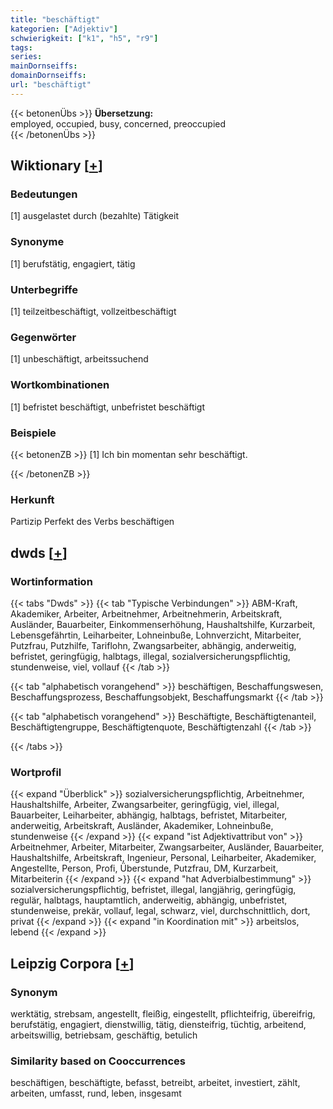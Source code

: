 ```yaml
---
title: "beschäftigt"
kategorien: ["Adjektiv"]
schwierigkeit: ["k1", "h5", "r9"]
tags:
series:
mainDornseiffs:
domainDornseiffs:
url: "beschäftigt"
---
```


{{< betonenÜbs >}}
**Übersetzung:**  
employed, occupied, busy, concerned, preoccupied  
{{< /betonenÜbs >}}

## Wiktionary [[+](https://de.wiktionary.org/wiki/beschäftigt)]

### Bedeutungen
[1] ausgelastet durch (bezahlte) Tätigkeit  

### Synonyme
[1] berufstätig, engagiert, tätig  

### Unterbegriffe
[1] teilzeitbeschäftigt, vollzeitbeschäftigt  

### Gegenwörter
[1] unbeschäftigt, arbeitssuchend  

### Wortkombinationen
[1] befristet beschäftigt, unbefristet beschäftigt  

### Beispiele
{{< betonenZB >}}
[1] Ich bin momentan sehr beschäftigt.  

{{< /betonenZB >}}
### Herkunft
Partizip Perfekt des Verbs beschäftigen  



## dwds [[+](https://www.dwds.de/wb/beschäftigt)]

### Wortinformation
{{< tabs "Dwds" >}}
{{< tab "Typische Verbindungen" >}}
ABM-Kraft, Akademiker, Arbeiter, Arbeitnehmer, Arbeitnehmerin, Arbeitskraft, Ausländer, Bauarbeiter, Einkommenserhöhung, Haushaltshilfe, Kurzarbeit, Lebensgefährtin, Leiharbeiter, Lohneinbuße, Lohnverzicht, Mitarbeiter, Putzfrau, Putzhilfe, Tariflohn, Zwangsarbeiter, abhängig, anderweitig, befristet, geringfügig, halbtags, illegal, sozialversicherungspflichtig, stundenweise, viel, vollauf
{{< /tab >}}

{{< tab "alphabetisch vorangehend" >}}
beschäftigen, Beschaffungswesen, Beschaffungsprozess, Beschaffungsobjekt, Beschaffungsmarkt
{{< /tab >}}

{{< tab "alphabetisch vorangehend" >}}
Beschäftigte, Beschäftigtenanteil, Beschäftigtengruppe, Beschäftigtenquote, Beschäftigtenzahl
{{< /tab >}}

{{< /tabs >}}

### Wortprofil
{{< expand "Überblick" >}} sozialversicherungspflichtig, Arbeitnehmer, Haushaltshilfe, Arbeiter, Zwangsarbeiter, geringfügig, viel, illegal, Bauarbeiter, Leiharbeiter, abhängig, halbtags, befristet, Mitarbeiter, anderweitig, Arbeitskraft, Ausländer, Akademiker, Lohneinbuße, stundenweise {{< /expand >}}
{{< expand "ist Adjektivattribut von" >}} Arbeitnehmer, Arbeiter, Mitarbeiter, Zwangsarbeiter, Ausländer, Bauarbeiter, Haushaltshilfe, Arbeitskraft, Ingenieur, Personal, Leiharbeiter, Akademiker, Angestellte, Person, Profi, Überstunde, Putzfrau, DM, Kurzarbeit, Mitarbeiterin {{< /expand >}}
{{< expand "hat Adverbialbestimmung" >}} sozialversicherungspflichtig, befristet, illegal, langjährig, geringfügig, regulär, halbtags, hauptamtlich, anderweitig, abhängig, unbefristet, stundenweise, prekär, vollauf, legal, schwarz, viel, durchschnittlich, dort, privat {{< /expand >}}
{{< expand "in Koordination mit" >}} arbeitslos, lebend {{< /expand >}}

## Leipzig Corpora [[+](https://corpora.uni-leipzig.de/en/res?word=beschäftigt&corpusId=deu_newscrawl-public_2018)]


### Synonym
werktätig, strebsam, angestellt, fleißig, eingestellt, pflichteifrig, übereifrig, berufstätig, engagiert, dienstwillig, tätig, diensteifrig, tüchtig, arbeitend, arbeitswillig, betriebsam, geschäftig, betulich


### Similarity based on Cooccurrences
beschäftigen, beschäftigte, befasst, betreibt, arbeitet, investiert, zählt, arbeiten, umfasst, rund, leben, insgesamt

